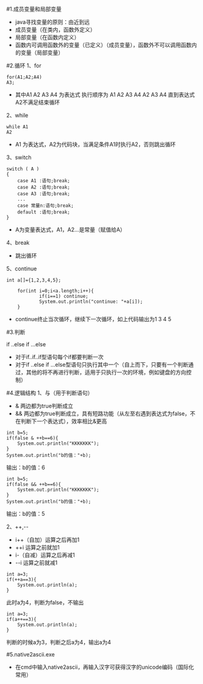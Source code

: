 #1.成员变量和局部变量

- java寻找变量的原则：由近到远
- 成员变量（在类内，函数外定义）
- 局部变量（在函数内定义）
- 函数内可调用函数外的变量（已定义）（成员变量），函数外不可以调用函数内的变量（局部变量）

#2.循环
1、for

```
for(A1;A2;A4)
A3;
```

- 其中A1 A2 A3 A4 为表达式 执行顺序为 A1 A2 A3 A4 A2 A3 A4 直到表达式A2不满足结束循环

2、while

```
while A1
A2
```

- A1 为表达式，A2为代码块，当满足条件A1时执行A2，否则跳出循环

3、switch

```
switch ( A )
{
    case A1 :语句;break;
    case A2 :语句;break;
    case A3 :语句;break;
    ...
    case 常量n:语句;break;  
    default :语句;break;
}
```

- A为变量表达式，A1，A2...是常量（赋值给A）

4、break
- 跳出循环

5、continue

```
int a[]={1,2,3,4,5};
```
```
	for(int i=0;i<a.length;i++){
			if(i==1) continue;
			System.out.println("continue: "+a[i]);		
	}
```

- continue终止当次循环，继续下一次循环，如上代码输出为1 3 4 5

#3.判断

if ..else if ...else

- 对于if..if..if型语句每个if都要判断一次
- 对于if ..else if ...else型语句只执行其中一个（自上而下，只要有一个判断通过，其他的将不再进行判断，适用于只执行一次的环境，例如键盘的方向控制）

#4.逻辑结构
1、与（用于判断语句）

- &	两边都为true判断成立
- &&	两边都为true判断成立，具有短路功能（从左至右遇到表达式为false，不在判断下一个表达式），效率相比&更高

```
int b=5;
if(false & ++b==6){
	System.out.println("KKKKKKK");
}
System.out.println("b的值："+b);
```
输出：b的值：6

```
int b=5;
if(false && ++b==6){
	System.out.println("KKKKKKK");
}
System.out.println("b的值："+b);
```

输出：b的值：5


2、++,--

- i++（自加）运算之后再加1
- ++i 运算之前就加1
- i-（自减）运算之后再减1
- --i 运算之前就减1

```
int a=3;
if(++a==3){
	System.out.println(a);
}
```

此时a为4，判断为false，不输出

```
int a=3;
if(a++==3){
	System.out.println(a);
}
```

判断的时候a为3，判断之后a为4，输出a为4

#5.native2ascii.exe

- 在cmd中输入native2ascii，再输入汉字可获得汉字的unicode编码（国际化常用）